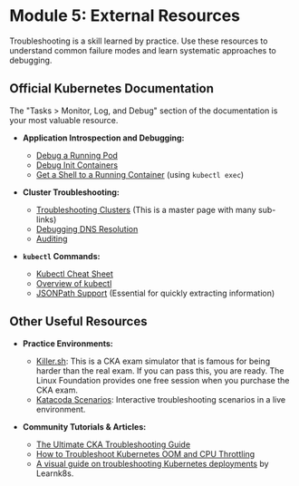 # Module 5: External Resources

Troubleshooting is a skill learned by practice. Use these resources to understand common failure modes and learn systematic approaches to debugging.

## Official Kubernetes Documentation

The "Tasks > Monitor, Log, and Debug" section of the documentation is your most valuable resource.

*   **Application Introspection and Debugging:**
    *   [Debug a Running Pod](https://kubernetes.io/docs/tasks/debug/debug-application/debug-pod/)
    *   [Debug Init Containers](https://kubernetes.io/docs/tasks/debug/debug-application/debug-init-containers/)
    *   [Get a Shell to a Running Container](https://kubernetes.io/docs/tasks/debug/debug-application/get-shell-running-container/) (using `kubectl exec`)

*   **Cluster Troubleshooting:**
    *   [Troubleshooting Clusters](https://kubernetes.io/docs/tasks/debug/debug-cluster/) (This is a master page with many sub-links)
    *   [Debugging DNS Resolution](https://kubernetes.io/docs/tasks/administer-cluster/dns-debugging-resolution/)
    *   [Auditing](https://kubernetes.io/docs/tasks/debug/debug-cluster/audit/)

*   **`kubectl` Commands:**
    *   [Kubectl Cheat Sheet](https://kubernetes.io/docs/reference/kubectl/cheatsheet/)
    *   [Overview of kubectl](https://kubernetes.io/docs/reference/kubectl/)
    *   [JSONPath Support](https://kubernetes.io/docs/reference/kubectl/jsonpath/) (Essential for quickly extracting information)

## Other Useful Resources

*   **Practice Environments:**
    *   [Killer.sh](https://killer.sh/): This is a CKA exam simulator that is famous for being harder than the real exam. If you can pass this, you are ready. The Linux Foundation provides one free session when you purchase the CKA exam.
    *   [Katacoda Scenarios](https://www.katacoda.com/courses/kubernetes/troubleshooting): Interactive troubleshooting scenarios in a live environment.

*   **Community Tutorials & Articles:**
    *   [The Ultimate CKA Troubleshooting Guide](https://www.cncf.io/blog/2021/11/18/the-ultimate-cka-troubleshooting-guide/)
    *   [How to Troubleshoot Kubernetes OOM and CPU Throttling](https://sysdig.com/blog/troubleshoot-kubernetes-oom-cpu-throttling/)
    *   [A visual guide on troubleshooting Kubernetes deployments](https://learnk8s.io/troubleshooting-deployments) by Learnk8s.

